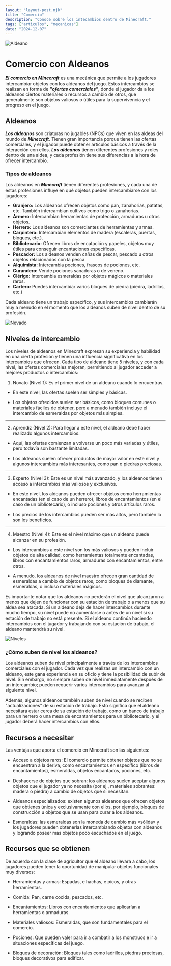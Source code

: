 ```yaml
---
layout: "layout-post.njk"
title: "Comercio"
description: "Conoce sobre los intecambios dentro de Minecraft."
tags: ["articulos", "mecanicas"]
date: "2024-12-07"
---
```


<img src="https://media.tenor.com/t9Tmquei7L4AAAAi/villager-minecraft.gif" alt="Aldeano" class="img-fluid rounded float-end ms-3 mb-3">

# Comercio con Aldeanos

***El comercio en Minecraft*** es una mecánica que permite a los jugadores intercambiar objetos con los aldeanos del juego. Estos intercambios se realizan en forma de ***"ofertas comerciales"***, donde el jugador da a los aldeanos ciertos materiales o recursos a cambio de otros, que generalmente son objetos valiosos o útiles para la supervivencia y el progreso en el juego.

## Aldeanos

***Los aldeanos*** son criaturas no jugables (NPCs) que viven en las aldeas del mundo de ***Minecraft***. Tienen gran importancia porque tienen las ofertas comerciales, y el jugador puede obtener artículos básicos a través de la interacción con ellos. ***Los aldeanos*** tienen diferentes profesiones y roles dentro de una aldea, y cada profesión tiene sus diferencias a la hora de ofrecer intercambio.

### Tipos de aldeanos  

Los aldeanos en ***Minecraft*** tienen diferentes profesiones, y cada una de estas profesiones influye en qué objetos pueden intercambiarse con los jugadores:

- **Granjero:** Los aldeanos ofrecen objetos como pan, zanahorias, patatas, etc. También intercambian cultivos como trigo o zanahorias.
- **Armero:** Intercambian herramientas de protección, armaduras u otros objetos.
- **Herrero:** Los aldeanos son comerciantes de herramientas y armas.
- **Carpintero:** Intercambian elementos de madera (escaleras, puertas, bloques, etc.).
- **Bibliotecario:** Ofrecen libros de encatación y papeles, objetos muy útiles para conseguir encantaciones específicas.
- **Pescador:** Los aldeanos venden cañas de pescar, pescado u otros objetos relacionados con la pesca.
- **Alquimista:** Intercambia pociones, frascos de pociones, etc.
- **Curandero:** Vende pociones sanadoras o de veneno.
- **Clérigo:** Intercambia esmeraldas por objetos mágicos o materiales raros.
- **Cartero:** Puedes intercambiar varios bloques de piedra (piedra, ladrillos, etc.)

Cada aldeano tiene un trabajo específico, y sus intercambios cambiarán muy a menudo en el momento que los aldeanos suben de nivel dentro de su profesión. 

<img src="https://cdn.apexminecrafthosting.com/img/uploads/2021/09/20205342/Mw20bv40laGHOGzbbSIkT38oGntla8xEdE_7r5HO2VY.png" alt="Nevado">

## Niveles de intercambio

Los niveles de aldeanos en Minecraft expresan su experiencia y habilidad en una cierta profesión y tienen una influencia significativa en los intercambios que ofrecen. Cada tipo de aldeano tiene 5 niveles, y con cada nivel, las ofertas comerciales mejoran, permitiendo al jugador acceder a mejores productos o intercambios:

1. Novato (Nivel 1): Es el primer nivel de un aldeano cuando lo encuentras.

- En este nivel, las ofertas suelen ser simples y básicas.

- Los objetos ofrecidos suelen ser básicos, como bloques comunes o materiales fáciles de obtener, pero a menudo también incluye el intercambio de esmeraldas por objetos más simples.

---

2. Aprendiz (Nivel 2): Para llegar a este nivel, el aldeano debe haber realizado algunos intercambios.

- Aquí, las ofertas comienzan a volverse un poco más variadas y útiles, pero todavía son bastante limitadas.

- Los aldeanos suelen ofrecer productos de mayor valor en este nivel y algunos intercambios más interesantes, como pan o piedras preciosas.

---

3. Experto (Nivel 3): Este es un nivel más avanzado, y los aldeanos tienen acceso a intercambios más valiosos y exclusivos.

- En este nivel, los aldeanos pueden ofrecer objetos como herramientas encantadas (en el caso de un herrero), libros de encantamientos (en el caso de un bibliotecario), o incluso pociones y otros artículos raros.

- Los precios de los intercambios pueden ser más altos, pero también lo son los beneficios.

---

4. Maestro (Nivel 4): Este es el nivel máximo que un aldeano puede alcanzar en su profesión.

- Los intercambios a este nivel son los más valiosos y pueden incluir objetos de alta calidad, como herramientas totalmente encantadas, libros con encantamientos raros, armaduras con encantamientos, entre otros.

- A menudo, los aldeanos de nivel maestro ofrecen gran cantidad de esmeraldas a cambio de objetos raros, como bloques de diamante, esmeraldas, o incluso materiales mágicos.

Es importante notar que los aldeanos no perderán el nivel que alcanzaron a menos que dejen de funcionar con su estación de trabajo o a menos que su aldea sea atacada. Si un aldeano deja de hacer intercambios durante mucho tiempo, su nivel puede no aumentarse o antes de un nivel si su estación de trabajo no está presente. Si el aldeano continúa haciendo intercambios con el jugador y trabajando con su estación de trabajo, el aldeano mantendrá su nivel.

<img src="https://preview.redd.it/mubfjpf88ou21.png?width=640&crop=smart&auto=webp&s=552531a30b493f68e0e4fdd2ff014049eff99631" alt="Niveles">

### ¿Cómo suben de nivel los aldeanos?

Los aldeanos suben de nivel principalmente a través de los intercambios comerciales con el jugador. Cada vez que realizas un intercambio con un aldeano, este gana experiencia en su oficio y tiene la posibilidad de subir de nivel. Sin embargo, no siempre suben de nivel inmediatamente después de un intercambio; pueden requerir varios intercambios para avanzar al siguiente nivel.

Además, algunos aldeanos también suben de nivel cuando se reciben "actualizaciones" de su estación de trabajo. Esto significa que el aldeano necesitará estar cerca de su estación de trabajo, como un banco de trabajo para un herrero o una mesa de encantamientos para un bibliotecario, y el jugador deberá hacer intercambios con ellos.

## Recursos a necesitar

Las ventajas que aporta el comercio en Minecraft son las siguientes:

- Acceso a objetos raros: El comercio permite obtener objetos que no se encuentran a la deriva, como encantamientos en específico (libros de encantamientos), esmeraldas, objetos encantados, pociones, etc.

- Deshacerse de objetos que sobran: los aldeanos suelen aceptar algunos objetos que el jugador ya no necesita (por ej., materiales sobrantes: madera o piedra) a cambio de objetos que sí necesitan.

- Aldeanos especializados: existen algunos aldeanos que ofrecen objetos que obtienes única y exclusivamente con ellos, por ejemplo, bloques de construcción u objetos que se usan para curar a los aldeanos.

- Esmeraldas: las esmeraldas son la moneda de cambio más «sólida» y los jugadores pueden obtenerlas intercambiando objetos con aldeanos y logrando poseer más objetos poco escuchados en el juego.

## Recursos que se obtienen

De acuerdo con la clase de agricultor que el aldeano llevara a cabo, los jugadores pueden tener la oportunidad de manipular objetos funcionales muy diversos: 

- Herramientas y armas: Espadas, e hachas, e picos, y otras herramientas.

- Comida: Pan, carne cocida, pescados, etc.

- Encantamientos: Libros con encantamientos que aplicarían a herramientas o armaduras.

- Materiales valiosos: Esmeraldas, que son fundamentales para el comercio.

- Pociones: Que pueden valer para ir a combatir a los monstruos e ir a situaciones específicas del juego.

- Bloques de decoración: Bloques tales como ladrillos, piedras preciosas, bloques decorativos para edificar. 
